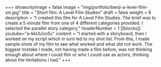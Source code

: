 +++
showonlyimage = false
image = "img/portfolio/benji-a-level-film-sin.jpg"
title = "Short film: A Level Film Studies"
draft = false
weight = 6
description = "I created this film for A Level Film Studies. The brief was to create a 5 minute film from one of 4 different categories provided. I selected the parallel story category."
headerNumber = 1
[[blocks]]
youtube="a-kkUlJvo5c"
content = "I started with a storyboard, then I worked on my script which in turn led to my shot list. From this, I made sample shots of my film to see what worked and what did not work. The biggest mistake I made, not having made a film before, was not thinking enough about where I could film or who I could use as actors, thinking about the limitations I had."
+++
